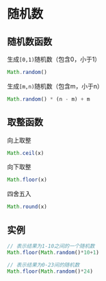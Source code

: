 # 随机数
## 随机数函数

生成`[0,1)`随机数（包含0，小于1）

```javascript
Math.random()
```

生成`[m,n)`随机数（包含m，小于n）

```javascript
Math.random() * (n - m) + m
```

## 取整函数

向上取整

```javascript
Math.ceil(x)
```

向下取整

```javascript
Math.floor(x)
```

四舍五入

```javascript
Math.round(x)
```

## 实例

```javascript
// 表示结果为1-10之间的一个随机数
Math.floor(Math.random()*10+1)

// 表示结果为0-23间的随机数
Math.floor(Math.random()*24)
```

